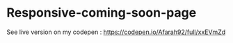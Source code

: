 # Responsive-coming-soon-page

See live version on my codepen : https://codepen.io/Afarah92/full/xxEVmZd
